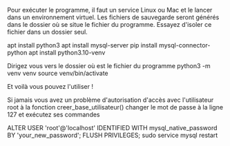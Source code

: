 Pour exécuter le programme, il faut un service Linux ou Mac et le lancer dans un environnement virtuel.
Les fichiers de sauvegarde seront générés dans le dossier où se situe le fichier du programme. Essayez d'isoler ce fichier dans un dossier seul.

apt install python3
apt install mysql-server
pip install mysql-connector-python
apt install python3.10-venv

Dirigez vous vers le dossier où est le fichier du programme
python3 -m venv venv
source venv/bin/activate

Et voilà vous pouvez l'utiliser !


Si jamais vous avez un problème d'autorisation d'accès avec l'utilisateur root à la fonction creer_base_utilisateur()
changer le mot de passe à la ligne 127 et exécutez ses commandes

ALTER USER 'root'@'localhost' IDENTIFIED WITH mysql_native_password BY 'your_new_password';
FLUSH PRIVILEGES;
sudo service mysql restart
